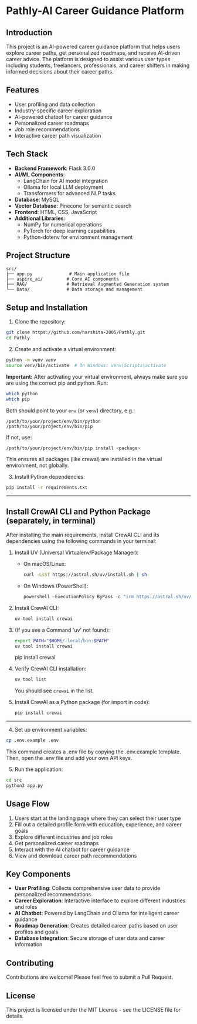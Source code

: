 # Pathly-AI Career Guidance Platform

## Introduction
This project is an AI-powered career guidance platform that helps users explore career paths, get personalized roadmaps, and receive AI-driven career advice. The platform is designed to assist various user types including students, freelancers, professionals, and career shifters in making informed decisions about their career paths.

## Features
- User profiling and data collection
- Industry-specific career exploration
- AI-powered chatbot for career guidance
- Personalized career roadmaps
- Job role recommendations
- Interactive career path visualization

## Tech Stack
- **Backend Framework**: Flask 3.0.0
- **AI/ML Components**:
  - LangChain for AI model integration
  - Ollama for local LLM deployment
  - Transformers for advanced NLP tasks
- **Database**: MySQL
- **Vector Database**: Pinecone for semantic search
- **Frontend**: HTML, CSS, JavaScript
- **Additional Libraries**:
  - NumPy for numerical operations
  - PyTorch for deep learning capabilities
  - Python-dotenv for environment management

## Project Structure
```
src/
├── app.py              # Main application file
├── aspire_ai/         # Core AI components
├── RAG/               # Retrieval Augmented Generation system
└── Data/              # Data storage and management
```

## Setup and Installation

1. Clone the repository:
```bash
git clone https://github.com/harshita-2005/Pathly.git
cd Pathly
```

2. Create and activate a virtual environment:
```bash
python -m venv venv
source venv/bin/activate  # On Windows: venv\Scripts\activate
```

**Important:**
After activating your virtual environment, always make sure you are using the correct pip and python. Run:
```bash
which python
which pip
```
Both should point to your `env` (or `venv`) directory, e.g.:
```
/path/to/your/project/env/bin/python
/path/to/your/project/env/bin/pip
```
If not, use:
```bash
/path/to/your/project/env/bin/pip install <package>
```
This ensures all packages (like crewai) are installed in the virtual environment, not globally.

3. Install Python dependencies:
```bash
pip install -r requirements.txt
```

---

## Install CrewAI CLI and Python Package (separately, in terminal)

After installing the main requirements, install CrewAI CLI and its dependencies using the following commands in your terminal:

1. Install UV (Universal Virtualenv/Package Manager):
   - On macOS/Linux:
     ```bash
     curl -LsSf https://astral.sh/uv/install.sh | sh
     ```
   - On Windows (PowerShell):
     ```powershell
     powershell -ExecutionPolicy ByPass -c "irm https://astral.sh/uv/install.ps1 | iex"
     ```

2. Install CrewAI CLI:
   ```bash
   uv tool install crewai
   ```

3. (If you see a Command 'uv' not found):
   ```bash
   export PATH="$HOME/.local/bin:$PATH"
   uv tool install crewai
   ```
     pip install crewai
4. Verify CrewAI CLI installation:
   ```bash
   uv tool list
   ```
   You should see `crewai` in the list.

6. Install CrewAI as a Python package (for import in code):
   ```bash
   pip install crewai
   ```


---

4. Set up environment variables:
```bash
cp .env.example .env
```
This command creates a .env file by copying the .env.example template.
Then, open the .env file and add your own API keys.

5. Run the application:
```bash
cd src
python3 app.py
```

## Usage Flow
1. Users start at the landing page where they can select their user type
2. Fill out a detailed profile form with education, experience, and career goals
3. Explore different industries and job roles
4. Get personalized career roadmaps
5. Interact with the AI chatbot for career guidance
6. View and download career path recommendations

## Key Components
- **User Profiling**: Collects comprehensive user data to provide personalized recommendations
- **Career Exploration**: Interactive interface to explore different industries and roles
- **AI Chatbot**: Powered by LangChain and Ollama for intelligent career guidance
- **Roadmap Generation**: Creates detailed career paths based on user profiles and goals
- **Database Integration**: Secure storage of user data and career information

## Contributing
Contributions are welcome! Please feel free to submit a Pull Request.

## License
This project is licensed under the MIT License - see the LICENSE file for details.
